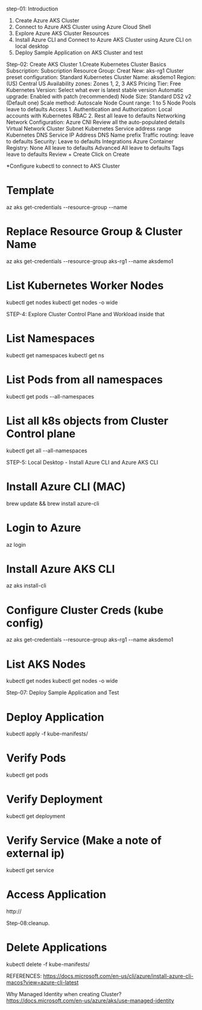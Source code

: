 step-01: Introduction
   1. Create Azure AKS Cluster
   2. Connect to Azure AKS Cluster using Azure Cloud Shell
   3. Explore Azure AKS Cluster Resources
   4. Install Azure CLI and Connect to Azure AKS Cluster using Azure CLI on local desktop
   5. Deploy Sample Application on AKS Cluster and test

Step-02: Create AKS Cluster
   1.Create Kubernetes Cluster
Basics
            Subscription: Subscription
            Resource Group: Creat New: aks-rg1
            Cluster preset configuration: Standard
            Kubernetes Cluster Name: aksdemo1
            Region: (US) Central US
            Availability zones: Zones 1, 2, 3
            AKS Pricing Tier: Free
            Kubernetes Version: Select what ever is latest stable version
            Automatic upgrade: Enabled with patch (recommended)
            Node Size: Standard DS2 v2 (Default one)
            Scale method: Autoscale
            Node Count range: 1 to 5
 Node Pools
            leave to defaults
 Access
            1. Authentication and Authorization: Local accounts with Kubernetes RBAC
            2. Rest all leave to defaults
Networking
   Network Configuration: Azure CNI
   Review all the auto-populated details
Virtual Network
Cluster Subnet
    Kubernetes Service address range
    Kubernetes DNS Service IP Address
    DNS Name prefix
Traffic routing: leave to defaults
Security: Leave to defaults
Integrations
Azure Container Registry: None
All leave to defaults
   Advanced
      All leave to defaults
Tags
leave to defaults
Review + Create
   Click on Create



*Configure kubectl to connect to AKS Cluster

# Template
az aks get-credentials --resource-group <Resource-Group-Name> --name <Cluster-Name>

# Replace Resource Group & Cluster Name
az aks get-credentials --resource-group aks-rg1 --name aksdemo1

# List Kubernetes Worker Nodes
kubectl get nodes 
kubectl get nodes -o wide



STEP-4:  Explore Cluster Control Plane and Workload inside that
# List Namespaces
kubectl get namespaces
kubectl get ns

# List Pods from all namespaces
kubectl get pods --all-namespaces

# List all k8s objects from Cluster Control plane
kubectl get all --all-namespaces


STEP-5: Local Desktop - Install Azure CLI and Azure AKS CLI
# Install Azure CLI (MAC)
brew update && brew install azure-cli

# Login to Azure
az login

# Install Azure AKS CLI
az aks install-cli

# Configure Cluster Creds (kube config)
az aks get-credentials --resource-group aks-rg1 --name aksdemo1

# List AKS Nodes
kubectl get nodes 
kubectl get nodes -o wide

Step-07: Deploy Sample Application and Test
# Deploy Application
kubectl apply -f kube-manifests/

# Verify Pods
kubectl get pods

# Verify Deployment
kubectl get deployment

# Verify Service (Make a note of external ip)
kubectl get service

# Access Application
http://<External-IP-from-get-service-output>


Step-08:cleanup.
# Delete Applications
kubectl delete -f kube-manifests/

REFERENCES:
https://docs.microsoft.com/en-us/cli/azure/install-azure-cli-macos?view=azure-cli-latest


Why Managed Identity when creating Cluster?
https://docs.microsoft.com/en-us/azure/aks/use-managed-identity
